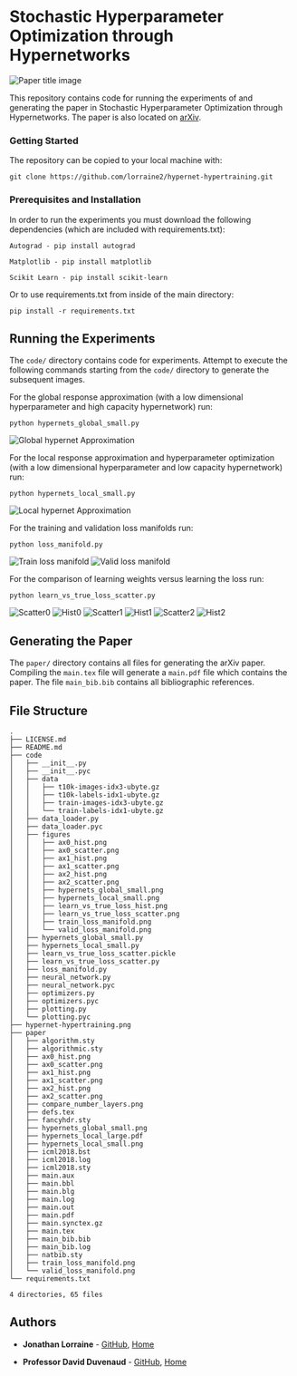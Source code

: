 # Stochastic Hyperparameter Optimization through Hypernetworks

![Paper title image](./hypernet-hypertraining.png)

This repository contains code for running the experiments of and generating the paper in Stochastic Hyperparameter Optimization through Hypernetworks.
The paper is also located on [arXiv](https://arxiv.org/abs/1802.09419).

### Getting Started

The repository can be copied to your local machine with:

```
git clone https://github.com/lorraine2/hypernet-hypertraining.git
```


### Prerequisites and Installation

In order to run the experiments you must download the following dependencies (which are included with requirements.txt):

```
Autograd - pip install autograd

Matplotlib - pip install matplotlib

Scikit Learn - pip install scikit-learn
```

Or to use requirements.txt from inside of the main directory:

```
pip install -r requirements.txt
```

## Running the Experiments

The `code/` directory contains code for experiments.
Attempt to execute the following commands starting from the `code/` directory to generate the subsequent images.

For the global response approximation (with a low dimensional hyperparameter and high capacity hypernetwork) run:

```
python hypernets_global_small.py
```
![Global hypernet Approximation](./paper/hypernets_global_small.png)

For the local response approximation and hyperparameter optimization (with a low dimensional hyperparameter and low 
capacity hypernetwork) run:

```
python hypernets_local_small.py
```
![Local hypernet Approximation](./paper/hypernets_local_small.png)

For the training and validation loss manifolds run:

```
python loss_manifold.py
```
![Train loss manifold](./paper/train_loss_manifold.png)
![Valid loss manifold](./paper/valid_loss_manifold.png)

For the comparison of learning weights versus learning the loss run:

```
python learn_vs_true_loss_scatter.py
```
![Scatter0](./paper/ax0_scatter.png)
![Hist0](./paper/ax0_hist.png)
![Scatter1](./paper/ax1_scatter.png)
![Hist1](./paper/ax1_hist.png)
![Scatter2](./paper/ax2_scatter.png)
![Hist2](./paper/ax2_hist.png)

## Generating the Paper

The `paper/` directory contains all files for generating the arXiv paper.
Compiling the `main.tex` file will generate a `main.pdf` file which contains the paper.
The file `main_bib.bib` contains all bibliographic references.


## File Structure

```
.
├── LICENSE.md
├── README.md
├── code
│   ├── __init__.py
│   ├── __init__.pyc
│   ├── data
│   │   ├── t10k-images-idx3-ubyte.gz
│   │   ├── t10k-labels-idx1-ubyte.gz
│   │   ├── train-images-idx3-ubyte.gz
│   │   └── train-labels-idx1-ubyte.gz
│   ├── data_loader.py
│   ├── data_loader.pyc
│   ├── figures
│   │   ├── ax0_hist.png
│   │   ├── ax0_scatter.png
│   │   ├── ax1_hist.png
│   │   ├── ax1_scatter.png
│   │   ├── ax2_hist.png
│   │   ├── ax2_scatter.png
│   │   ├── hypernets_global_small.png
│   │   ├── hypernets_local_small.png
│   │   ├── learn_vs_true_loss_hist.png
│   │   ├── learn_vs_true_loss_scatter.png
│   │   ├── train_loss_manifold.png
│   │   └── valid_loss_manifold.png
│   ├── hypernets_global_small.py
│   ├── hypernets_local_small.py
│   ├── learn_vs_true_loss_scatter.pickle
│   ├── learn_vs_true_loss_scatter.py
│   ├── loss_manifold.py
│   ├── neural_network.py
│   ├── neural_network.pyc
│   ├── optimizers.py
│   ├── optimizers.pyc
│   ├── plotting.py
│   └── plotting.pyc
├── hypernet-hypertraining.png
├── paper
│   ├── algorithm.sty
│   ├── algorithmic.sty
│   ├── ax0_hist.png
│   ├── ax0_scatter.png
│   ├── ax1_hist.png
│   ├── ax1_scatter.png
│   ├── ax2_hist.png
│   ├── ax2_scatter.png
│   ├── compare_number_layers.png
│   ├── defs.tex
│   ├── fancyhdr.sty
│   ├── hypernets_global_small.png
│   ├── hypernets_local_large.pdf
│   ├── hypernets_local_small.png
│   ├── icml2018.bst
│   ├── icml2018.log
│   ├── icml2018.sty
│   ├── main.aux
│   ├── main.bbl
│   ├── main.blg
│   ├── main.log
│   ├── main.out
│   ├── main.pdf
│   ├── main.synctex.gz
│   ├── main.tex
│   ├── main_bib.bib
│   ├── main_bib.log
│   ├── natbib.sty
│   ├── train_loss_manifold.png
│   └── valid_loss_manifold.png
└── requirements.txt

4 directories, 65 files
```

## Authors

* **Jonathan Lorraine** - [GitHub](https://github.com/lorraine2), [Home](https://www.cs.toronto.edu/~lorraine/)

* **Professor David Duvenaud** - [GitHub](https://github.com/duvenaud), [Home](https://www.cs.toronto.edu/~lorraine/)
